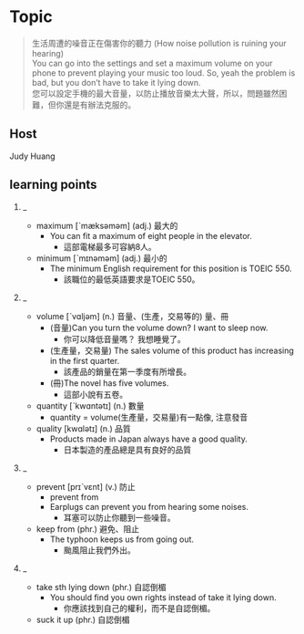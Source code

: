 # Topic

> 生活周遭的噪音正在傷害你的聽力 (How noise pollution is ruining your hearing)<br>
> You can go into the settings and set a maximum volume on your phone to prevent playing your music too loud. So, yeah the problem is bad, but you don’t have to take it lying down.<br>
> 您可以設定手機的最大音量，以防止播放音樂太大聲，所以，問題雖然困難，但你還是有辦法克服的。<br>


## Host
Judy Huang

## learning points
1. _
    * maximum  [ˋmæksəməm]  (adj.)  最大的
        - You can fit a maximum of eight people in the elevator.
            + 這部電梯最多可容納8人。
    * minimum  [ˋmɪnəməm]  (adj.)  最小的
        - The minimum English requirement for this position is TOEIC 550.
            + 該職位的最低英語要求是TOEIC 550。

2. _
    * volume  [ˋvɑljəm]  (n.)  音量、(生產，交易等的) 量、冊
        - (音量)Can you turn the volume down? I want to sleep now.
            + 你可以降低音量嗎？ 我想睡覺了。
        - (生產量，交易量) The sales volume of this product has increasing in the first quarter.
            + 該產品的銷量在第一季度有所增長。
        - (冊)The novel has five volumes.
            + 這部小說有五卷。
    * quantity  [ˋkwɑntətɪ]  (n.)  數量
        - quantity = volume(生產量，交易量)有一點像, 注意發音
    * quality  [kwɑlətɪ]  (n.)  品質
        - Products made in Japan always have a good quality.
            + 日本製造的產品總是具有良好的品質

3. _
    * prevent  [prɪˋvɛnt]  (v.)  防止
        - prevent from
        - Earplugs can prevent you from hearing some noises.
            + 耳塞可以防止你聽到一些噪音。
    * keep from  (phr.)  避免、阻止
        - The typhoon keeps us from going out.
            + 颱風阻止我們外出。

4. _
    * take sth lying down  (phr.)  自認倒楣
        - You should find you own rights instead of take it lying down.
            + 你應該找到自己的權利，而不是自認倒楣。
    * suck it up  (phr.)  自認倒楣